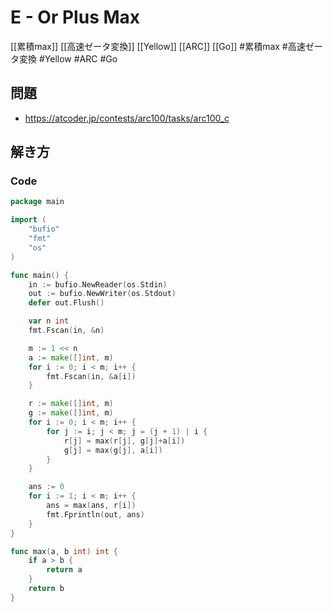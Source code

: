# E - Or Plus Max
[[累積max]] [[高速ゼータ変換]] [[Yellow]] [[ARC]] [[Go]]
#累積max #高速ゼータ変換 #Yellow #ARC #Go 

## 問題
- https://atcoder.jp/contests/arc100/tasks/arc100_c

## 解き方
### Code
```go
package main

import (
	"bufio"
	"fmt"
	"os"
)

func main() {
	in := bufio.NewReader(os.Stdin)
	out := bufio.NewWriter(os.Stdout)
	defer out.Flush()

	var n int
	fmt.Fscan(in, &n)

	m := 1 << n
	a := make([]int, m)
	for i := 0; i < m; i++ {
		fmt.Fscan(in, &a[i])
	}

	r := make([]int, m)
	g := make([]int, m)
	for i := 0; i < m; i++ {
		for j := i; j < m; j = (j + 1) | i {
			r[j] = max(r[j], g[j]+a[i])
			g[j] = max(g[j], a[i])
		}
	}

	ans := 0
	for i := 1; i < m; i++ {
		ans = max(ans, r[i])
		fmt.Fprintln(out, ans)
	}
}

func max(a, b int) int {
	if a > b {
		return a
	}
	return b
}
```